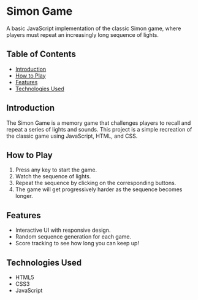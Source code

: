 # Simon Game

A basic JavaScript implementation of the classic Simon game, where players must repeat an increasingly long sequence of lights.

## Table of Contents
- [Introduction](#introduction)
- [How to Play](#how-to-play)
- [Features](#features)
- [Technologies Used](#technologies-used)


## Introduction
The Simon Game is a memory game that challenges players to recall and repeat a series of lights and sounds. This project is a simple recreation of the classic game using JavaScript, HTML, and CSS.

## How to Play
1. Press any key to start the game.
2. Watch the sequence of lights.
3. Repeat the sequence by clicking on the corresponding buttons.
4. The game will get progressively harder as the sequence becomes longer.

## Features
- Interactive UI with responsive design.
- Random sequence generation for each game.
- Score tracking to see how long you can keep up!

## Technologies Used
- HTML5
- CSS3
- JavaScript

